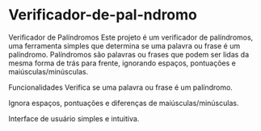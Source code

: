 # Verificador-de-pal-ndromo

Verificador de Palíndromos
Este projeto é um verificador de palíndromos, uma ferramenta simples que determina se uma palavra ou frase é um palíndromo. Palíndromos são palavras ou frases que podem ser lidas da mesma forma de trás para frente, ignorando espaços, pontuações e maiúsculas/minúsculas.

Funcionalidades
Verifica se uma palavra ou frase é um palíndromo.

Ignora espaços, pontuações e diferenças de maiúsculas/minúsculas.

Interface de usuário simples e intuitiva.
